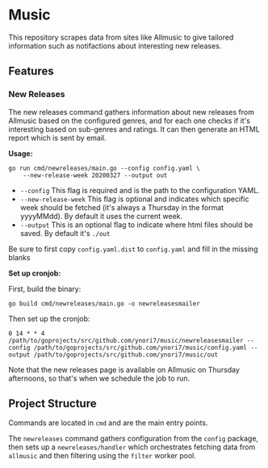 # Music
This repository scrapes data from sites like Allmusic to give tailored information 
such as notifactions about interesting new releases.

## Features

### New Releases
The new releases command gathers information about new releases from Allmusic based on
the configured genres, and for each one checks if it's interesting based on sub-genres
and ratings. It can then generate an HTML report which is sent by email.

**Usage:**

```
go run cmd/newreleases/main.go --config config.yaml \
    --new-release-week 20200327 --output out
```

- `--config` This flag is required and is the path to the configuration YAML.
- `--new-release-week` This flag is optional and indicates which specific week should be fetched 
(it's always a Thursday in the format yyyyMMdd). By default it uses the current week.
- `--output` This is an optional flag to indicate where html files should be saved. By default it's `./out`

Be sure to first copy `config.yaml.dist` to `config.yaml` and fill in the missing blanks

**Set up cronjob:**

First, build the binary:
```
go build cmd/newreleases/main.go -o newreleasesmailer
```

Then set up the cronjob:
```
0 14 * * 4 /path/to/goprojects/src/github.com/ynori7/music/newreleasesmailer --config /path/to/goprojects/src/github.com/ynori7/music/config.yaml --output /path/to/goprojects/src/github.com/ynori7/music/out
```

Note that the new releases page is available on Allmusic on Thursday afternoons, so that's when we schedule the job to run.

## Project Structure

Commands are located in `cmd` and are the main entry points.

The `newreleases` command gathers configuration from the `config` package, then sets up
a `newreleases/handler` which orchestrates fetching data from `allmusic` and then filtering 
using the `filter` worker pool.
